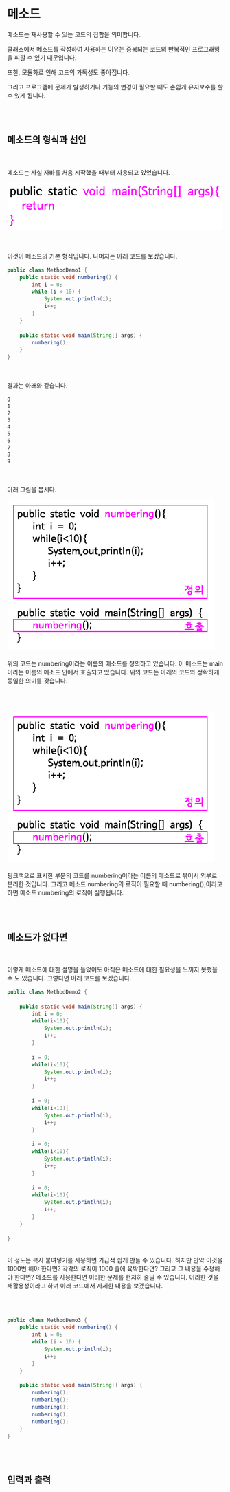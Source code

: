 # **메소드**
메소드는 재사용할 수 있는 코드의 집합을 의미합니다.

클래스에서 메소드를 작성하여 사용하는 이유는 중복되는 코드의 반복적인 프로그래밍을 피할 수 있기 때문입니다.

또한, 모듈화로 인해 코드의 가독성도 좋아집니다.

그리고 프로그램에 문제가 발생하거나 기능의 변경이 필요할 때도 손쉽게 유지보수를 할 수 있게 됩니다.

<br><br>

## **메소드의 형식과 선언**
<br><br>
메소드는 사실 자바를 처음 시작했을 때부터 사용되고 있었습니다.

![Untitled](./img/method.png)

<br><br>
이것이 메소드의 기본 형식입니다. 나머지는 아래 코드를 보겠습니다.

```java
public class MethodDemo1 {
    public static void numbering() {
        int i = 0;
        while (i < 10) {
            System.out.println(i);
            i++;
        }
    }
 
    public static void main(String[] args) {
        numbering();
    }
}
```
<br><br>
결과는 아래와 같습니다.
```
0
1
2
3
4
5
6
7
8
9
```

<br><br>
아래 그림을 봅시다.

![Untitled](./img/method2.png)
<br><br>
위의 코드는 numbering이라는 이름의 메소드를 정의하고 있습니다. 이 메소드는 main이라는 이름의 메소드 안에서 호출되고 있습니다. 위의 코드는 아래의 코드와 정확하게 동일한 의미를 갖습니다.

<br><br>

![Untitled](./img/method2.png)
<br><br>
핑크색으로 표시한 부분의 코드를 numbering이라는 이름의 메소드로 묶어서 외부로 분리한 것입니다. 그리고 메소드 numbering의 로직이 필요할 때 numbering();이라고하면 메소드 numbering의 로직이 실행됩니다.

<br><br>

## **메소드가 없다면**
<br><br>
이렇게 메소드에 대한 설명을 들었어도 아직은 메소드에 대한 필요성을 느끼지 못했을 수 도 있습니다. 그렇다면 아래 코드를 보겠습니다.

```java
public class MethodDemo2 {
     
    public static void main(String[] args) {
        int i = 0;
        while(i<10){
            System.out.println(i);
            i++;
        }
         
        i = 0;
        while(i<10){
            System.out.println(i);
            i++;
        }
         
        i = 0;
        while(i<10){
            System.out.println(i);
            i++;
        }
         
        i = 0;
        while(i<10){
            System.out.println(i);
            i++;
        }
         
        i = 0;
        while(i<10){
            System.out.println(i);
            i++;
        }
    }
 
}
```
<br>
이 정도는 복사 붙여넣기를 사용하면 가급적 쉽게 만들 수 있습니다. 하지만 만약 이것을 1000번 해야 한다면? 각각의 로직이 1000 줄에 육박한다면? 그리고 그 내용을 수정해야 한다면? 메소드를 사용한다면 이러한 문제를 현저히 줄일 수 있습니다. 이러한 것을 재활용성이라고 하며 아래 코드에서 자세한 내용을 보겠습니다.

<br><br>


```java
public class MethodDemo3 {
    public static void numbering() {
        int i = 0;
        while (i < 10) {
            System.out.println(i);
            i++;
        }
    }
 
    public static void main(String[] args) {
        numbering();
        numbering();
        numbering();
        numbering();
        numbering();
    }
}
```

<br><br>

## **입력과 출력**

